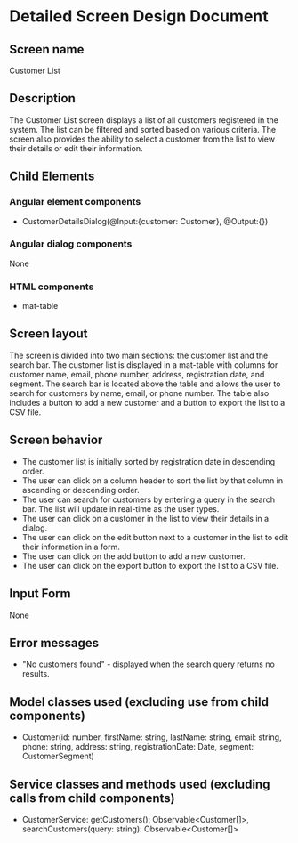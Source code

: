 # Detailed Screen Design Document
## Screen name
Customer List
## Description
The Customer List screen displays a list of all customers registered in the system. The list can be filtered and sorted based on various criteria. The screen also provides the ability to select a customer from the list to view their details or edit their information.
## Child Elements
### Angular element components
- CustomerDetailsDialog(@Input:{customer: Customer}, @Output:{})
### Angular dialog components
None
### HTML components
- mat-table
## Screen layout
The screen is divided into two main sections: the customer list and the search bar. The customer list is displayed in a mat-table with columns for customer name, email, phone number, address, registration date, and segment. The search bar is located above the table and allows the user to search for customers by name, email, or phone number. The table also includes a button to add a new customer and a button to export the list to a CSV file.
## Screen behavior
- The customer list is initially sorted by registration date in descending order.
- The user can click on a column header to sort the list by that column in ascending or descending order.
- The user can search for customers by entering a query in the search bar. The list will update in real-time as the user types.
- The user can click on a customer in the list to view their details in a dialog.
- The user can click on the edit button next to a customer in the list to edit their information in a form.
- The user can click on the add button to add a new customer.
- The user can click on the export button to export the list to a CSV file.
## Input Form
None
## Error messages
- "No customers found" - displayed when the search query returns no results.
## Model classes used (excluding use from child components)
- Customer(id: number, firstName: string, lastName: string, email: string, phone: string, address: string, registrationDate: Date, segment: CustomerSegment)
## Service classes and methods used (excluding calls from child components)
- CustomerService: getCustomers(): Observable<Customer[]>, searchCustomers(query: string): Observable<Customer[]>
